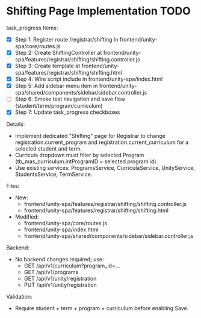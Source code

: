 # Shifting Page Implementation TODO

task_progress Items:
- [x] Step 1: Register route /registrar/shifting in frontend/unity-spa/core/routes.js
- [x] Step 2: Create ShiftingController at frontend/unity-spa/features/registrar/shifting/shifting.controller.js
- [x] Step 3: Create template at frontend/unity-spa/features/registrar/shifting/shifting.html
- [x] Step 4: Wire script include in frontend/unity-spa/index.html
- [x] Step 5: Add sidebar menu item in frontend/unity-spa/shared/components/sidebar/sidebar.controller.js
- [ ] Step 6: Smoke test navigation and save flow (student/term/program/curriculum)
- [x] Step 7: Update task_progress checkboxes

Details:
- Implement dedicated "Shifting" page for Registrar to change registration.current_program and registration.current_curriculum for a selected student and term.
- Curricula dropdown must filter by selected Program (tb_mas_curriculum.intProgramID = selected program id).
- Use existing services: ProgramsService, CurriculaService, UnityService, StudentsService, TermService.

Files:
- New:
  - frontend/unity-spa/features/registrar/shifting/shifting.controller.js
  - frontend/unity-spa/features/registrar/shifting/shifting.html
- Modified:
  - frontend/unity-spa/core/routes.js
  - frontend/unity-spa/index.html
  - frontend/unity-spa/shared/components/sidebar/sidebar.controller.js

Backend:
- No backend changes required; use:
  - GET /api/v1/curriculum?program_id=...
  - GET /api/v1/programs
  - GET /api/v1/unity/registration
  - PUT /api/v1/unity/registration

Validation:
- Require student + term + program + curriculum before enabling Save.
